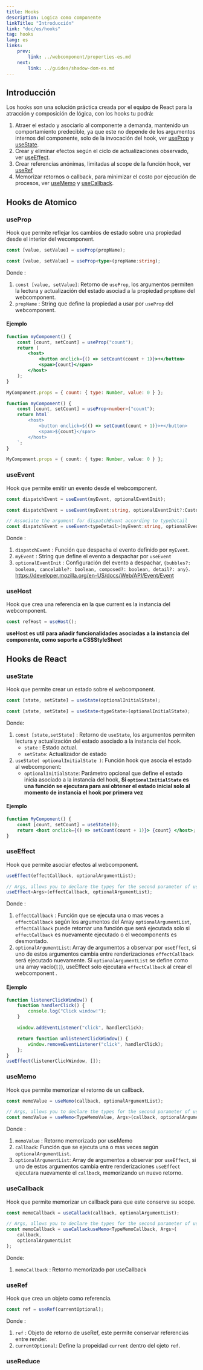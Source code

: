 ```yaml
---
title: Hooks
description: Logica como componente
linkTitle: "Introducción"
link: "doc/es/hooks"
tag: hooks
lang: es
links:
    prev:
        link: ../webcomponent/properties-es.md
    next:
        link: ../guides/shadow-dom-es.md
---
```


## Introducción

Los hooks son una solución práctica creada por el equipo de React para la atracción y composición de lógica, con los hooks tu podrá:

1. Atraer el estado y asociarlo al componente a demanda, mantenido un comportamiento predecible, ya que este no depende de los argumentos internos del componente, solo de la invocación del hook, ver [useProp](#useprop) y [useState](#usestate).
2. Crear y eliminar efectos según el ciclo de actualizaciones observado, ver [useEffect](#useeffect).
3. Crear referencias anónimas, limitadas al scope de la función hook, ver [useRef](#useref)
4. Memorizar retornos o callback, para minimizar el costo por ejecución de procesos, ver [useMemo](#usememo) y [useCallback](#usecallback).

## Hooks de Atomico

### useProp

Hook que permite reflejar los cambios de estado sobre una propiedad desde el interior del wecomponent.

<doc-tabs tabs="JS, TS">

```js
const [value, setValue] = useProp(propName);
```

```ts
const [value, setValue] = useProp<type>(propName:string);
```

</doc-tabs>

Donde :

1. `const [value, setValue]`: Retorno de `useProp`, los argumentos permiten la lectura y actualización del estado asociad a la propiedad `propName` del webcomponent.
2. `propName` : String que define la propiedad a usar por `useProp` del webcomponent.

#### Ejemplo

<doc-tabs tabs="JSX, TS">

```jsx
function myComponent() {
    const [count, setCount] = useProp("count");
    return (
        <host>
            <button onclick={() => setCount(count + 1)}>+</button>
            <span>{count}</span>
        </host>
    );
}

MyComponent.props = { count: { type: Number, value: 0 } };
```

```ts
function myComponent() {
    const [count, setCount] = useProp<number>("count");
    return html`
        <host>
            <button onclick=${() => setCount(count + 1)}>+</button>
            <span>${count}</span>
        </host>
    `;
}

MyComponent.props = { count: { type: Number, value: 0 } };
```

</doc-tabs>

### useEvent

Hook que permite emitir un evento desde el webcomponent.

<doc-tabs auto-height tabs="JS, TS">

```js
const dispatchEvent = useEvent(myEvent, optionalEventInit);
```

```ts
const dispatchEvent = useEvent(myEvent:string, optionalEventInit?:CustomEventInit);

// Associate the argument for dispatchEvent according to typeDetail
const dispatchEvent = useEvent<typeDetail>(myEvent:string, optionalEventInit?:CustomEventInit);
```

</doc-tabs>

Donde :

1. `dispatchEvent` : Función que despacha el evento definido por `myEvent`.
2. `myEvent` : String que define el evento a despachar por `useEvent`
3. `optionalEventInit` : Configuración del evento a despachar, `{bubbles?: boolean, cancelable?: boolean, composed?: boolean, detail?: any}`. https://developer.mozilla.org/en-US/docs/Web/API/Event/Event

### useHost

Hook que crea una referencia en la que current es la instancia del webcomponent.

```js
const refHost = useHost();
```

**useHost es util para añadir funcionalidades asociadas a la instancia del componente, como soporte a CSSStyleSheet**

## Hooks de React

### useState

Hook que permite crear un estado sobre el webcomponent.

<doc-tabs tabs="JS,TS">

```js
const [state, setState] = useState(optionalInitialState);
```

```ts
const [state, setState] = useState<typeState>(optionalInitialState);
```

</doc-tabs>

Donde:

1. `const [state,setState]` : Retorno de `useState`, los argumentos permiten lectura y actualización del estado asociado a la instancia del hook.
    - `state` : Estado actual.
    - `setState`: Actualizador de estado
2. `useState( optionalInitialState )`: Función hook que asocia el estado al webcomponent:
    - `optionalInitialState`: Parámetro opcional que define el estado inicia asociado a la instancia del hook, **Si `optionalInitialState` es una función se ejecutara para así obtener el estado inicial solo al momento de instancia el hook por primera vez**

#### Ejemplo

```jsx
function MyComponent() {
    const [count, setCount] = useState(0);
    return <host onclick={() => setCount(count + 1)}> {count} </host>;
}
```

### useEffect

Hook que permite asociar efectos al webcomponent.

<doc-tabs auto-height tabs="JS, TS">

```js
useEffect(effectCallback, optionalArgumentList);
```

```ts
// Args, allows you to declare the types for the second parameter of useEffect
useEffect<Args>(effectCallback, optionalArgumentList);
```

</doc-tabs>

Donde :

1. `effectCallback` : Función que se ejecuta una o mas veces a `effectCallback` según los argumentos del Array `optionalArgumentList`, `effectCallback` puede retornar una función que será ejecutada solo si `effectCallback` es nuevamente ejecutado o el wecomponents es desmontado.
2. `optionalArgumentList`: Array de argumentos a observar por `useEffect`, si uno de estos argumentos cambia entre renderizaciones `effectCallback` será ejecutado nuevamente. Si `optionalArgumentList` se define como una array vacío(`[]`), useEffect solo ejecutara `effectCallback` al crear el webcomponent .

#### Ejemplo

```js
function listenerClickWindow() {
    function handlerClick() {
        console.log("Click window!");
    }

    window.addEventListener("click", handlerClick);

    return function unlistenerClickWindow() {
        window.removeEventListener("click", handlerClick);
    };
}
useEffect(listenerClickWindow, []);
```

### useMemo

Hook que permite memorizar el retorno de un callback.

<doc-tabs auto-height tabs="JS, TS">

```js
const memoValue = useMemo(callback, optionalArgumentList);
```

```ts
// Args, allows you to declare the types for the second parameter of useMemo
const memoValue = useMemo<TypeMemoValue, Args>(callback, optionalArgumentList);
```

</doc-tabs>

Donde :

1. `memoValue` : Retorno memorizado por useMemo
2. `callback`: Función que se ejecuta una o mas veces según `optionalArgumentList`.
3. `optionalArgumentList`: Array de argumentos a observar por `useEffect`, si uno de estos argumentos cambia entre renderizaciones `useEffect` ejecutara nuevamente el `callback`, memorizando un nuevo retorno.

### useCallback

Hook que permite memorizar un callback para que este conserve su scope.

<doc-tabs auto-height tabs="JS, TS">

```js
const memoCallback = useCallack(callback, optionalArgumentList);
```

```ts
// Args, allows you to declare the types for the second parameter of useCallack
const memoCallback = useCallackuseMemo<TypeMemoCallback, Args>(
    callback,
    optionalArgumentList
);
```

</doc-tabs>

Donde:

1. `memoCallback` : Retorno memorizado por useCallback

### useRef

Hook que crea un objeto como referencia.

```js
const ref = useRef(currentOptional);
```

Donde :

1. `ref` : Objeto de retorno de useRef, este permite conservar referencias entre render.
2. `currentOptional`: Define la propeidad `current` dentro del ojeto `ref`.

### useReduce
